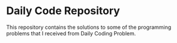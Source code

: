 # Daily Code Repository

This repository contains the solutions to some of the programming problems that I received from Daily Coding Problem.
